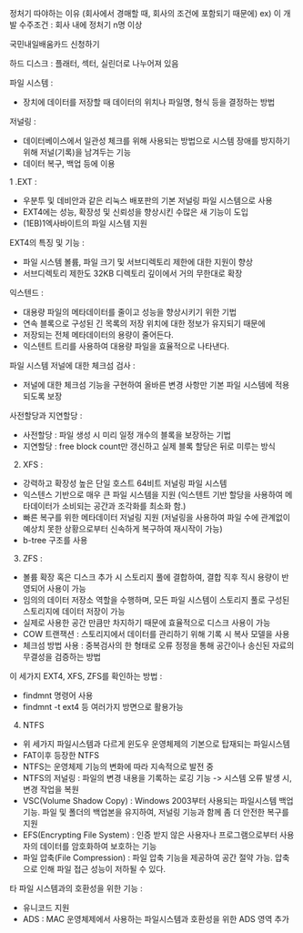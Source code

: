 정처기 따야하는 이유 (회사에서 경매할 때, 회사의 조건에 포함되기 때문에) 
ex) 이 개발 수주조건 : 회사 내에 정처기 n명 이상


국민내일배움카드 신청하기


하드 디스크 : 플래터, 섹터, 실린더로 나누어져 있음


파일 시스템 : 
- 장치에 데이터를 저장할 때 데이터의 위치나 파일명, 형식 등을 결정하는 방법


저널링 : 
- 데이터베이스에서 일관성 체크를 위해 사용되는 방법으로 시스템 장애를 방지하기 위해 저널(기록)을 남겨두는 기능
- 데이터 복구, 백업 등에 이용


1 .EXT : 
- 우분투 및 데비안과 같은 리눅스 배포판의 기본 저널링 파일 시스템으로 사용
- EXT4에는 성능, 확장성 및 신뢰성을 향상시킨 수많은 새 기능이 도입
- (1EB)1엑사바이트의 파일 시스템 지원


EXT4의 특징 및 기능 : 
- 파일 시스템 볼륨, 파일 크기 및 서브디렉토리 제한에 대한 지원이 향상
- 서브디렉토리 제한도 32KB 디렉토리 깊이에서 거의 무한대로 확장


익스텐드 : 
- 대용량 파일의 메타데이터를 줄이고 성능을 향상시키기 위한 기법
- 연속 블록으로 구성된 긴 목록의 저장 위치에 대한 정보가 유지되기 때문에 
- 저장되는 전체 메타데이터의 용량이 줄어든다.
- 익스텐트 트리를 사용하여 대용량 파일을 효율적으로 나타낸다.


파일 시스템 저널에 대한 체크섬 검사 : 
- 저널에 대한 체크섬 기능을 구현하여 올바른 변경 사항만 기본 파일 시스템에 적용되도록 보장


사전할당과 지연할당 : 
- 사전할당 : 파일 생성 시 미리 일정 개수의 블록을 보장하는 기법
- 지연할당 : free block count만 갱신하고 실제 블록 할당은 뒤로 미루는 방식


2. XFS :
- 강력하고 확장성 높은 단일 호스트 64비트 저널링 파일 시스템 
- 익스텐스 기반으로 매우 큰 파일 시스템을 지원 (익스텐트 기반 할당을 사용하여 메타데이터가 소비되는 공간과 조각화를 최소화 함.)
- 빠른 복구를 위한 메타데이터 저널링 지원 (저널링을 사용하여 파일 수에 관계없이 예상치 못한 상황으로부터 신속하게 복구하여 재시작이 가능)
- b-tree 구조를 사용


3. ZFS :
- 볼륨 확장 혹은 디스크 추가 시 스토리지 풀에 결합하여, 결합 직후 직시 용량이 반영되어 사용이 가능
- 임의의 데이터 저장소 역할을 수행하며, 모든 파일 시스템이 스토리지 풀로 구성된 스토리지에 데이터 저장이 가능
- 실제로 사용한 공간 만큼만 차지하기 때문에 효율적으로 디스크 사용이 가능
- COW 트랜잭션 : 스토리지에서 데이터를 관리하기 위해 기록 시 복사 모델을 사용
- 체크섬 방법 사용 : 중복검사의 한 형태로 오류 정정을 통해 공간이나 송신된 자료의 무결성을 검증하는 방법


이 세가지 EXT4, XFS, ZFS를 확인하는 방법 : 
- findmnt 명령어 사용
- findmnt -t ext4 등 여러가지 방면으로 활용가능


4. NTFS
- 위 세가지 파일시스템과 다르게 윈도우 운영체제의 기본으로 탑재되는 파일시스템
- FAT이후 등장한 NTFS
- NTFS는 운영체제 기능의 변화에 따라 지속적으로 발전 중
- NTFS의 저널링 : 파일의 변경 내용을 기록하는 로깅 기능 -> 시스템 오류 발생 시, 변경 작업을 복원
- VSC(Volume Shadow Copy) : Windows 2003부터 사용되는 파일시스템 백업 기능.
파일 및 폴더의 백업본을 유지하여, 저널링 기능과 함께 좀 더 안전한 복구를 지원
- EFS(Encrypting File System) : 인증 받지 않은 사용자나 프로그램으로부터 사용자의 데이터를 암호화하여 보호하는 기능
- 파일 압축(File Compression) : 파일 압축 기능을 제공하여 공간 절약 가능. 압축으로 인해 파일 접근 성능이 저하될 수 있다.


타 파일 시스템과의 호환성을 위한 기능 : 
- 유니코드 지원
- ADS : MAC 운영체제에서 사용하는 파일시스템과 호환성을 위한 ADS 영역 추가
